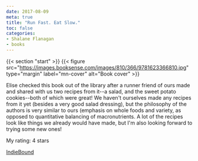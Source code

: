 ```yaml
---
date: 2017-08-09
meta: true
title: "Run Fast. Eat Slow."
toc: false
categories:
- Shalane Flanagan
- books
---
```


{{< section "start" >}}
{{< figure src="https://images.booksense.com/images/810/366/9781623366810.jpg" type="margin" label="mn-cover" alt="Book cover" >}}

Elise checked this book out of the library after a runner friend of ours made and shared with us two recipes from it--a salad, and the sweet potato cookies--both of which were great! We haven't ourselves made any recipes from it yet (besides a very good salad dressing), but the philosophy of the authors is very similar to ours (emphasis on whole foods and variety, as opposed to quantitative balancing of macronutrients. A lot of the recipes look like things we already would have made, but I'm also looking forward to trying some new ones!

My rating: 4 stars  

[IndieBound](https://www.indiebound.org/book/9781623366810)
